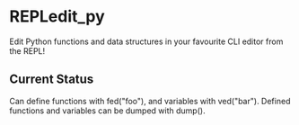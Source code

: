 REPLedit_py
===========

Edit Python functions and data structures in your favourite CLI editor from the REPL!

Current Status
--------------

Can define functions with fed("foo"), and variables with ved("bar").
Defined functions and variables can be dumped with dump().
